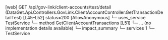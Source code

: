 [web] GET /api/gov-link/client-accounts/test/detail  (DataGet.Api.Controllers.GovLink.ClientAccountController.GetTransactionDetailTest)  [L45–L52] status=200 [AllowAnonymous]
  └─ uses_service TestService
    └─ method GetClientAccountTransactions [L51]
      └─ ... (no implementation details available)
  └─ impact_summary
    └─ services 1
      └─ TestService

